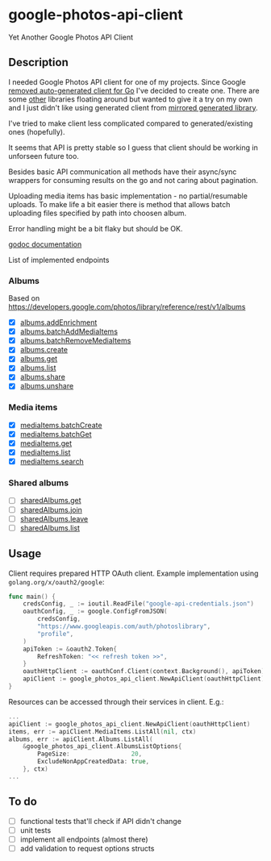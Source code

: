 # google-photos-api-client
Yet Another Google Photos API Client

## Description
I needed Google Photos API client for one of my projects. Since Google [removed auto-generated client for Go](https://code-review.googlesource.com/c/google-api-go-client/+/39951) I've decided to create one. 
There are some [other](https://github.com/nmrshll/google-photos-api-client-go) libraries floating around but wanted to give it a try on my own and I just didn't like using generated client from [mirrored generated library](https://github.com/gphotosuploader/googlemirror).

I've tried to make client less complicated compared to generated/existing ones (hopefully).

It seems that API is pretty stable so I guess that client should be working in unforseen future too.

Besides basic API communication all methods have their async/sync wrappers for consuming results on the go and not caring about pagination. 
 
Uploading media items has basic implementation - no partial/resumable uploads. To make life a bit easier there is method that allows batch uploading files specified by path into choosen album.

Error handling might be a bit flaky but should be OK.

[godoc documentation](https://godoc.org/github.com/duffpl/google-photos-api-client)

List of implemented endpoints

### Albums
Based on https://developers.google.com/photos/library/reference/rest/v1/albums
* [x] [albums.addEnrichment](https://developers.google.com/photos/library/reference/rest/v1/albums/addEnrichment)
* [x] [albums.batchAddMediaItems](https://developers.google.com/photos/library/reference/rest/v1/albums/batchAddMediaItems)
* [x] [albums.batchRemoveMediaItems](https://developers.google.com/photos/library/reference/rest/v1/albums/batchRemoveMediaItems)
* [x] [albums.create](https://developers.google.com/photos/library/reference/rest/v1/albums/create)
* [x] [albums.get](https://developers.google.com/photos/library/reference/rest/v1/albums/get)
* [x] [albums.list](https://developers.google.com/photos/library/reference/rest/v1/albums/list)
* [x] [albums.share](https://developers.google.com/photos/library/reference/rest/v1/albums/share)
* [x] [albums.unshare](https://developers.google.com/photos/library/reference/rest/v1/albums/unshare)
### Media items
* [x] [mediaItems.batchCreate](https://developers.google.com/photos/library/reference/rest/v1/mediaItems/batchCreate)
* [x] [mediaItems.batchGet](https://developers.google.com/photos/library/reference/rest/v1/mediaItems/batchGet)
* [x] [mediaItems.get](https://developers.google.com/photos/library/reference/rest/v1/mediaItems/get)
* [x] [mediaItems.list](https://developers.google.com/photos/library/reference/rest/v1/mediaItems/list)
* [x] [mediaItems.search](https://developers.google.com/photos/library/reference/rest/v1/mediaItems/search)
### Shared albums
* [ ] [sharedAlbums.get](https://developers.google.com/photos/library/reference/rest/v1/sharedAlbums/get)
* [ ] [sharedAlbums.join](https://developers.google.com/photos/library/reference/rest/v1/sharedAlbums/join)
* [ ] [sharedAlbums.leave](https://developers.google.com/photos/library/reference/rest/v1/sharedAlbums/leave)
* [ ] [sharedAlbums.list](https://developers.google.com/photos/library/reference/rest/v1/sharedAlbums/list)

## Usage

Client requires prepared HTTP OAuth client.
Example implementation using `golang.org/x/oauth2/google`:
```go
func main() {
    credsConfig, _ := ioutil.ReadFile("google-api-credentials.json")
    oauthConfig, _ := google.ConfigFromJSON(
        credsConfig,
        "https://www.googleapis.com/auth/photoslibrary",
        "profile",
    )
    apiToken := &oauth2.Token{
        RefreshToken: "<< refresh token >>",
    }
    oauthHttpClient := oauthConf.Client(context.Background(), apiToken)
    apiClient := google_photos_api_client.NewApiClient(oauthHttpClient)
}
```
Resources can be accessed through their services in client. E.g.:
```go
...
apiClient := google_photos_api_client.NewApiClient(oauthHttpClient)
items, err := apiClient.MediaItems.ListAll(nil, ctx)
albums, err := apiClient.Albums.ListAll(
    &google_photos_api_client.AlbumsListOptions{
        PageSize:                 20,
        ExcludeNonAppCreatedData: true,
    }, ctx)
...
```

## To do
- [ ] functional tests that'll check if API didn't change
- [ ] unit tests
- [ ] implement all endpoints (almost there)
- [ ] add validation to request options structs 